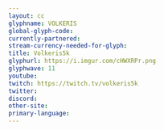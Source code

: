 ```yaml
---
layout: cc
glyphname: VOLKERIS
global-glyph-code: 
currently-partnered: 
stream-currency-needed-for-glyph: 
title: Volkeris5k
glyphurl: https://i.imgur.com/cHWXRPr.png
glyphwave: 11
youtube: 
twitch: https://twitch.tv/volkeris5k
twitter: 
discord: 
other-site: 
primary-language: 
---
```


